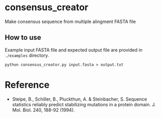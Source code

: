 # consensus_creator

Make consensus sequence from multiple alingment FASTA file

## How to use

Example input FASTA file and expected output file are provided in `./examples` directory.

```
python consensus_creator.py input.fasta > output.txt
```

# Reference

- Steipe, B., Schiller, B., Pluckthun, A. & Steinbacher, S. Sequence statistics reliably predict stabilizing mutations in a protein domain. J. Mol. Biol. 240, 188-92 (1994).
